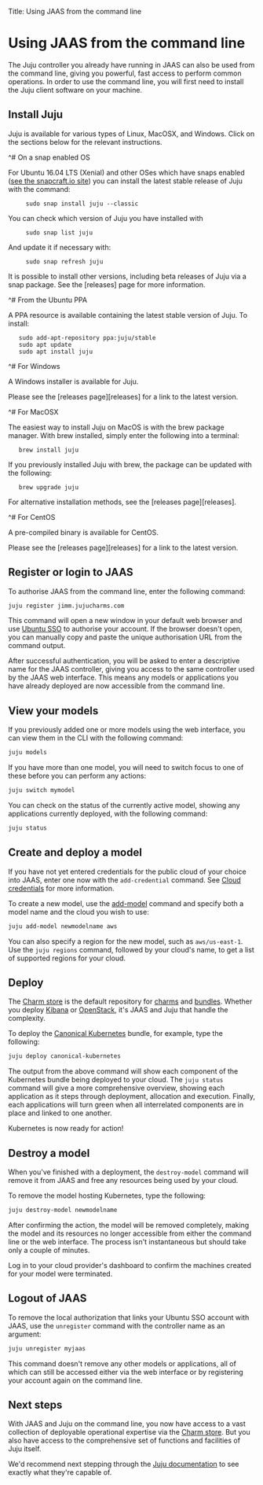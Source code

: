Title: Using JAAS from the command line

# Using JAAS from the command line

The Juju controller you already have running in JAAS can also be used
from the command line, giving you powerful, fast access to 
perform common operations. In order to use the command line, you will 
first need to install the Juju client software on your machine.

## Install Juju

Juju is available for various types of Linux, MacOSX, and Windows. 
Click on the sections below for the relevant instructions.


<style>
details  {
    padding-bottom: 6px;
}
</style>

^# On a snap enabled OS

   For Ubuntu 16.04 LTS (Xenial) and other OSes which have snaps enabled 
   ([see the snapcraft.io site][snapcraft]) you can install the latest
   stable release of Juju with the command:
   
         sudo snap install juju --classic

   You can check which version of Juju you have installed with 

         sudo snap list juju

   And update it if necessary with:

         sudo snap refresh juju

   It is possible to install other versions, including beta releases of 
   Juju via a snap package. See the [releases] page for more information.

   
^# From the Ubuntu PPA

   A PPA resource is available containing the latest stable version of
   Juju. To install:

       sudo add-apt-repository ppa:juju/stable
       sudo apt update
       sudo apt install juju

^# For Windows

   A Windows installer is available for Juju. 

   Please see the [releases page][releases] for a link to the latest 
   version.

^# For MacOSX

   The easiest way to install Juju on MacOS is with the brew package 
   manager. With brew installed, simply enter the following into a 
   terminal:

       brew install juju

   If you previously installed Juju with brew, the package can be 
   updated with the following:

       brew upgrade juju

   For alternative installation methods, see the [releases page][releases].

^# For CentOS

   A pre-compiled binary is available for CentOS.

   Please see the [releases page][releases] for a link to the latest 
   version.



## Register or login to JAAS

To authorise JAAS from the command line, enter the following command:

```bash
juju register jimm.jujucharms.com
```

This command will open a new window in your default web browser and use
[Ubuntu SSO][ubuntusso] to authorise your account. If the browser doesn't open,
you can manually copy and paste the unique authorisation URL from the command
output.

After successful authentication, you will be asked to enter a descriptive name
for the JAAS controller, giving you access to the same controller used by the
JAAS web interface. This means any models or applications you have already
deployed are now accessible from the command line. 

## View your models

If you previously added one or more models using the web interface, you can
view them in the CLI with the following command: 

```bash
juju models
```

If you have more than one model, you will need to switch focus to one of these
before you can perform any actions:

```bash
juju switch mymodel
```

You can check on the status of the currently active model, showing any
applications currently deployed, with the following command:

```bash
juju status
```
## Create and deploy a model

If you have not yet entered credentials for the public cloud of your choice
into JAAS, enter one now with the `add-credential` command. See 
[Cloud credentials][credentials] for more information.

To create a new model, use the [add-model][addmodel] command and specify both a
model name and the cloud you wish to use:

```bash
juju add-model newmodelname aws
```

You can also specify a region for the new model, such as `aws/us-east-1`. Use
the `juju regions` command, followed by your cloud's name, to get a list of
supported regions for your cloud. 

## Deploy

The [Charm store][charmstore] is the default repository for [charms][charms]
and [bundles][bundles]. Whether you deploy [Kibana][kibana] or
[OpenStack][openstack], it's JAAS and Juju that handle the complexity. 

To deploy the [Canonical Kubernetes][kubernetes] bundle, for example, type the
following:

```bash
juju deploy canonical-kubernetes
```

The output from the above command will show each component of the Kubernetes
bundle being deployed to your cloud. The `juju status` command will give a more
comprehensive overview, showing each application as it steps through
deployment, allocation and execution. Finally, each applications will turn
green when all interrelated components are in place and linked to one another. 

Kubernetes is now ready for action!

## Destroy a model

When you've finished with a deployment, the `destroy-model` command will remove it from
JAAS and free any resources being used by your cloud.

To remove the model hosting Kubernetes, type the following:

```bash
juju destroy-model newmodelname
```

After confirming the action, the model will be removed completely, making the
model and its resources no longer accessible from either the command line or
the web interface. The process isn't instantaneous but should take only a
couple of minutes.

Log in to your cloud provider's dashboard to confirm the machines created for
your model were terminated.

## Logout of JAAS

To remove the local authorization that links your Ubuntu SSO account with JAAS,
use the `unregister` command with the controller name as an argument:

```bash
juju unregister myjaas
```

This command doesn't remove any other models or applications, all of which can still
be accessed either via the web interface or by registering your account again
on the command line.

## Next steps

With JAAS and Juju on the command line, you now have access to a vast
collection of deployable operational expertise via the 
[Charm store][charmstore]. But you also have access to the comprehensive set of
functions and facilities of Juju itself.

We'd recommend next stepping through the [Juju documentation][jujudocs] to see
exactly what they're capable of.


[credentials]: ./credentials.html
[installjuju]: ./getting-started-general.html
[models]: ./models.html
[addmodel]: ./models-adding.html
[snapcraft]: https://snapcraft.io/docs/core/install
[charmstore]: https://jujucharms.com
[kibana]: https://jujucharms.com/kibana
[openstack]: https://jujucharms.com/q/openstack/?type=bundle
[charms]: ./charms.html
[bundles]: ./charms-bundles.html
[kubernetes]: https://jujucharms.com/canonical-kubernetes/bundle/21
[jujudocs]: ./clouds.html
[ubuntusso]: https://login.ubuntu.com/
